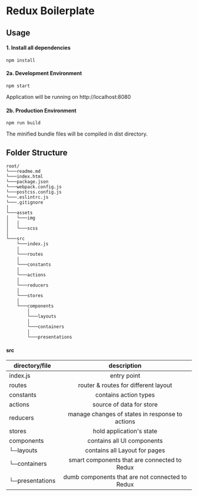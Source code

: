 # Redux Boilerplate

## Usage

#### 1. Install all dependencies

```
npm install
```

#### 2a. Development Environment

```
npm start
```

Application will be running on http://localhost:8080

#### 2b. Production Environment

```
npm run build
```

The minified bundle files will be compiled in dist directory.

## Folder Structure

```
root/
└───readme.md
└───index.html
└───package.json
└───webpack.config.js
└───postcss.config.js
└───.eslintrc.js
└───.gitignore
│
└───assets
│   └───img
│   │
│   └───scss
│
└───src
    └───index.js
    │
    └───routes
    │
    └───constants
    │
    └───actions
    │
    └───reducers
    │
    └───stores
    │
    └───components
        │
        └───layouts
        │
        └───containers
        │
        └───presentations
```

#### src

| directory/file  |                   description                   |
| --------------- | :---------------------------------------------: |
| index.js        |                   entry point                   |
| routes          |      router & routes for different layout       |
| constants       |              contains action types              |
| actions         |            source of data for store             |
| reducers        | manage changes of states in response to actions |
| stores          |            hold application's state             |
| components      |           contains all UI components            |
| └─layouts       |          contains all Layout for pages          |
| └─containers    |  smart components that are connected to Redux   |
| └─presentations | dumb components that are not connected to Redux |
